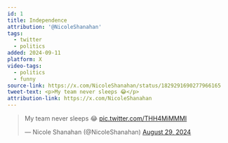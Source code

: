 ```yaml
---
id: 1
title: Independence
attribution: '@NicoleShanahan'
tags:
  - twitter
  - politics
added: 2024-09-11
platform: X
video-tags:
  - politics
  - funny
source-link: https://x.com/NicoleShanahan/status/1829291690277966165
tweet-text: <p>My team never sleeps 😂</p>
attribution-link: https://x.com/NicoleShanahan
---
```


<blockquote class="twitter-tweet" data-media-max-width="560"><p lang="en" dir="ltr">My team never sleeps 😂 <a href="https://t.co/THH4MiMMMI">pic.twitter.com/THH4MiMMMI</a></p>&mdash; Nicole Shanahan (@NicoleShanahan) <a href="https://twitter.com/NicoleShanahan/status/1829291690277966165?ref_src=twsrc%5Etfw">August 29, 2024</a></blockquote> <script async src="https://platform.twitter.com/widgets.js" charset="utf-8"></script>
